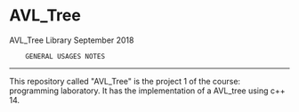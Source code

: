 # AVL_Tree

AVL_Tree Library			September 2018

		GENERAL USAGES NOTES
--------------------------------------------------------

This repository called "AVL_Tree" is the project 1 of the
course: programming laboratory. It has the implementation
of a AVL_tree using c++ 14.
